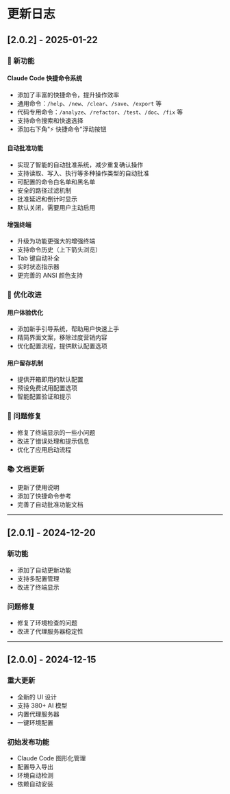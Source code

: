 # 更新日志

## [2.0.2] - 2025-01-22

### 🎉 新功能

#### Claude Code 快捷命令系统
- 添加了丰富的快捷命令，提升操作效率
- 通用命令：`/help`、`/new`、`/clear`、`/save`、`/export` 等
- 代码专用命令：`/analyze`、`/refactor`、`/test`、`/doc`、`/fix` 等
- 支持命令搜索和快速选择
- 添加右下角"⚡ 快捷命令"浮动按钮

#### 自动批准功能
- 实现了智能的自动批准系统，减少重复确认操作
- 支持读取、写入、执行等多种操作类型的自动批准
- 可配置的命令白名单和黑名单
- 安全的路径过滤机制
- 批准延迟和倒计时显示
- 默认关闭，需要用户主动启用

#### 增强终端
- 升级为功能更强大的增强终端
- 支持命令历史（上下箭头浏览）
- Tab 键自动补全
- 实时状态指示器
- 更完善的 ANSI 颜色支持

### 🔧 优化改进

#### 用户体验优化
- 添加新手引导系统，帮助用户快速上手
- 精简界面文案，移除过度营销内容
- 优化配置流程，提供默认配置选项

#### 用户留存机制
- 提供开箱即用的默认配置
- 预设免费试用配置选项
- 智能配置验证和提示

### 🐛 问题修复
- 修复了终端显示的一些小问题
- 改进了错误处理和提示信息
- 优化了应用启动流程

### 📚 文档更新
- 更新了使用说明
- 添加了快捷命令参考
- 完善了自动批准功能文档

---

## [2.0.1] - 2024-12-20

### 新功能
- 添加了自动更新功能
- 支持多配置管理
- 改进了终端显示

### 问题修复
- 修复了环境检查的问题
- 改进了代理服务器稳定性

---

## [2.0.0] - 2024-12-15

### 重大更新
- 全新的 UI 设计
- 支持 380+ AI 模型
- 内置代理服务器
- 一键环境配置

### 初始发布功能
- Claude Code 图形化管理
- 配置导入导出
- 环境自动检测
- 依赖自动安装